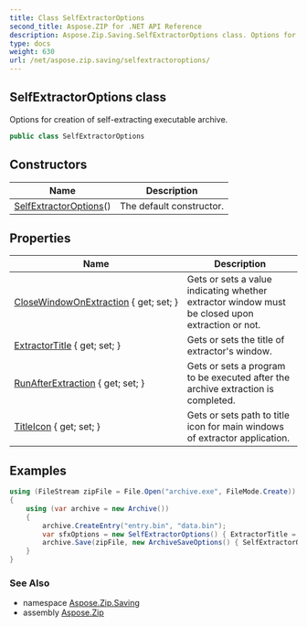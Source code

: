 ```yaml
---
title: Class SelfExtractorOptions
second_title: Aspose.ZIP for .NET API Reference
description: Aspose.Zip.Saving.SelfExtractorOptions class. Options for creation of selfextracting executable archive
type: docs
weight: 630
url: /net/aspose.zip.saving/selfextractoroptions/
---
```

## SelfExtractorOptions class

Options for creation of self-extracting executable archive.

```csharp
public class SelfExtractorOptions
```

## Constructors

| Name | Description |
| --- | --- |
| [SelfExtractorOptions](selfextractoroptions/)() | The default constructor. |

## Properties

| Name | Description |
| --- | --- |
| [CloseWindowOnExtraction](../../aspose.zip.saving/selfextractoroptions/closewindowonextraction/) { get; set; } | Gets or sets a value indicating whether extractor window must be closed upon extraction or not. |
| [ExtractorTitle](../../aspose.zip.saving/selfextractoroptions/extractortitle/) { get; set; } | Gets or sets the title of extractor's window. |
| [RunAfterExtraction](../../aspose.zip.saving/selfextractoroptions/runafterextraction/) { get; set; } | Gets or sets a program to be executed after the archive extraction is completed. |
| [TitleIcon](../../aspose.zip.saving/selfextractoroptions/titleicon/) { get; set; } | Gets or sets path to title icon for main windows of extractor application. |

## Examples

```csharp
using (FileStream zipFile = File.Open("archive.exe", FileMode.Create))
{
    using (var archive = new Archive())
    {
        archive.CreateEntry("entry.bin", "data.bin");
        var sfxOptions = new SelfExtractorOptions() { ExtractorTitle = "Extractor", CloseWindowOnExtraction = true, TitleIcon = "C:\pictorgam.ico" };
        archive.Save(zipFile, new ArchiveSaveOptions() { SelfExtractorOptions = sfxOptions });
    }
}
```

### See Also

* namespace [Aspose.Zip.Saving](../../aspose.zip.saving/)
* assembly [Aspose.Zip](../../)


